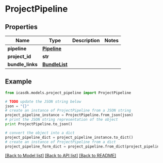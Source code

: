 # ProjectPipeline


## Properties
Name | Type | Description | Notes
------------ | ------------- | ------------- | -------------
**pipeline** | [**Pipeline**](Pipeline.md) |  | 
**project_id** | **str** |  | 
**bundle_links** | [**BundleList**](BundleList.md) |  | 

## Example

```python
from icasdk.models.project_pipeline import ProjectPipeline

# TODO update the JSON string below
json = "{}"
# create an instance of ProjectPipeline from a JSON string
project_pipeline_instance = ProjectPipeline.from_json(json)
# print the JSON string representation of the object
print ProjectPipeline.to_json()

# convert the object into a dict
project_pipeline_dict = project_pipeline_instance.to_dict()
# create an instance of ProjectPipeline from a dict
project_pipeline_form_dict = project_pipeline.from_dict(project_pipeline_dict)
```
[[Back to Model list]](../README.md#documentation-for-models) [[Back to API list]](../README.md#documentation-for-api-endpoints) [[Back to README]](../README.md)


